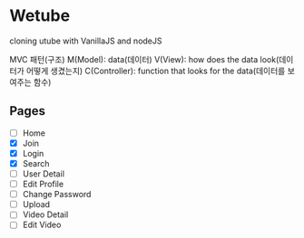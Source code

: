 # Wetube

cloning utube with VanillaJS and nodeJS

MVC 패턴(구조)
M(Model): data(데이터)
V(View): how does the data look(데이터가 어떻게 생겼는지)
C(Controller): function that looks for the data(데이터를 보여주는 함수)

## Pages

- [ ] Home
- [x] Join
- [x] Login
- [x] Search
- [ ] User Detail
- [ ] Edit Profile
- [ ] Change Password
- [ ] Upload
- [ ] Video Detail
- [ ] Edit Video
